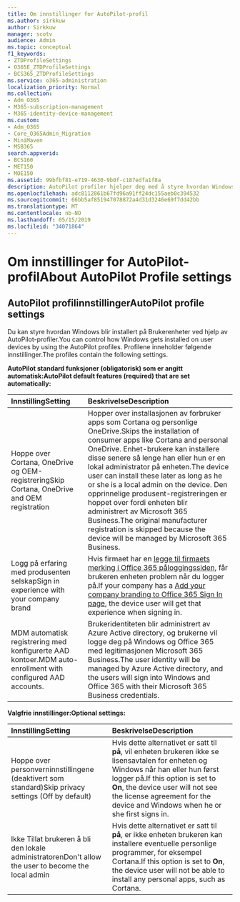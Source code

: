 ```yaml
---
title: Om innstillinger for AutoPilot-profil
ms.author: sirkkuw
author: Sirkkuw
manager: scotv
audience: Admin
ms.topic: conceptual
f1_keywords:
- ZTDProfileSettings
- O365E_ZTDProfileSettings
- BCS365_ZTDProfileSettings
ms.service: o365-administration
localization_priority: Normal
ms.collection:
- Adm_O365
- M365-subscription-management
- M365-identity-device-management
ms.custom:
- Adm_O365
- Core_O365Admin_Migration
- MiniMaven
- MSB365
search.appverid:
- BCS160
- MET150
- MOE150
ms.assetid: 99bfbf81-e719-4630-9b0f-c187edfa1f8a
description: AutoPilot profiler hjelper deg med å styre hvordan Windows blir installert på Brukerenheter. Profilene inneholder standard og valgfrie innstillinger som hopper Cortana installasjon.
ms.openlocfilehash: adc8112861b67fd96a91ff24dc155aeb0c394532
ms.sourcegitcommit: 66bb5af851947078872a4d31d3246e69f7dd42bb
ms.translationtype: MT
ms.contentlocale: nb-NO
ms.lasthandoff: 05/15/2019
ms.locfileid: "34071864"
---
```

# <a name="about-autopilot-profile-settings"></a><span data-ttu-id="7cbc0-104">Om innstillinger for AutoPilot-profil</span><span class="sxs-lookup"><span data-stu-id="7cbc0-104">About AutoPilot Profile settings</span></span>

## <a name="autopilot-profile-settings"></a><span data-ttu-id="7cbc0-105">AutoPilot profilinnstillinger</span><span class="sxs-lookup"><span data-stu-id="7cbc0-105">AutoPilot profile settings</span></span>

<span data-ttu-id="7cbc0-106">Du kan styre hvordan Windows blir installert på Brukerenheter ved hjelp av AutoPilot-profiler.</span><span class="sxs-lookup"><span data-stu-id="7cbc0-106">You can control how Windows gets installed on user devices by using the AutoPilot profiles.</span></span> <span data-ttu-id="7cbc0-107">Profilene inneholder følgende innstillinger.</span><span class="sxs-lookup"><span data-stu-id="7cbc0-107">The profiles contain the following settings.</span></span>
  
 <span data-ttu-id="7cbc0-108">**AutoPilot standard funksjoner (obligatorisk) som er angitt automatisk:**</span><span class="sxs-lookup"><span data-stu-id="7cbc0-108">**AutoPilot default features (required) that are set automatically:**</span></span>
  
|<span data-ttu-id="7cbc0-109">**Innstilling**</span><span class="sxs-lookup"><span data-stu-id="7cbc0-109">**Setting**</span></span>|<span data-ttu-id="7cbc0-110">**Beskrivelse**</span><span class="sxs-lookup"><span data-stu-id="7cbc0-110">**Description**</span></span>|
|:-----|:-----|
|<span data-ttu-id="7cbc0-111">Hoppe over Cortana, OneDrive og OEM-registrering</span><span class="sxs-lookup"><span data-stu-id="7cbc0-111">Skip Cortana, OneDrive and OEM registration</span></span>  <br/> |<span data-ttu-id="7cbc0-112">Hopper over installasjonen av forbruker apps som Cortana og personlige OneDrive.</span><span class="sxs-lookup"><span data-stu-id="7cbc0-112">Skips the installation of consumer apps like Cortana and personal OneDrive.</span></span> <span data-ttu-id="7cbc0-113">Enhet-brukere kan installere disse senere så lenge han eller hun er en lokal administrator på enheten.</span><span class="sxs-lookup"><span data-stu-id="7cbc0-113">The device user can install these later as long as he or she is a local admin on the device.</span></span> <span data-ttu-id="7cbc0-114">Den opprinnelige produsent-registreringen er hoppet over fordi enheten blir administrert av Microsoft 365 Business.</span><span class="sxs-lookup"><span data-stu-id="7cbc0-114">The original manufacturer registration is skipped because the device will be managed by Microsoft 365 Business.</span></span>  <br/> |
|<span data-ttu-id="7cbc0-115">Logg på erfaring med produsenten selskap</span><span class="sxs-lookup"><span data-stu-id="7cbc0-115">Sign in experience with your company brand</span></span>  <br/> |<span data-ttu-id="7cbc0-116">Hvis firmaet har en [legge til firmaets merking i Office 365 påloggingssiden](https://support.office.com/article/a1229cdb-ce19-4da5-90c7-2b9b146aef0a), får brukeren enheten problem når du logger på.</span><span class="sxs-lookup"><span data-stu-id="7cbc0-116">If your company has a [Add your company branding to Office 365 Sign In page](https://support.office.com/article/a1229cdb-ce19-4da5-90c7-2b9b146aef0a), the device user will get that experience when signing in.</span></span>  <br/> |
|<span data-ttu-id="7cbc0-117">MDM automatisk registrering med konfigurerte AAD kontoer.</span><span class="sxs-lookup"><span data-stu-id="7cbc0-117">MDM auto-enrollment with configured AAD accounts.</span></span>  <br/> |<span data-ttu-id="7cbc0-118">Brukeridentiteten blir administrert av Azure Active directory, og brukerne vil logge deg på Windows og Office 365 med legitimasjonen Microsoft 365 Business.</span><span class="sxs-lookup"><span data-stu-id="7cbc0-118">The user identity will be managed by Azure Active directory, and the users will sign into Windows and Office 365 with their Microsoft 365 Business credentials.</span></span>  <br/> |
   
 <span data-ttu-id="7cbc0-119">**Valgfrie innstillinger:**</span><span class="sxs-lookup"><span data-stu-id="7cbc0-119">**Optional settings:**</span></span>
  
|<span data-ttu-id="7cbc0-120">**Innstilling**</span><span class="sxs-lookup"><span data-stu-id="7cbc0-120">**Setting**</span></span>|<span data-ttu-id="7cbc0-121">**Beskrivelse**</span><span class="sxs-lookup"><span data-stu-id="7cbc0-121">**Description**</span></span>|
|:-----|:-----|
|<span data-ttu-id="7cbc0-122">Hoppe over personverninnstillingene (deaktivert som standard)</span><span class="sxs-lookup"><span data-stu-id="7cbc0-122">Skip privacy settings (Off by default)</span></span>  <br/> |<span data-ttu-id="7cbc0-123">Hvis dette alternativet er satt til **på**, vil enheten brukeren ikke se lisensavtalen for enheten og Windows når han eller hun først logger på.</span><span class="sxs-lookup"><span data-stu-id="7cbc0-123">If this option is set to **On**, the device user will not see the license agreement for the device and Windows when he or she first signs in.</span></span>  <br/> |
|<span data-ttu-id="7cbc0-124">Ikke Tillat brukeren å bli den lokale administratoren</span><span class="sxs-lookup"><span data-stu-id="7cbc0-124">Don't allow the user to become the local admin</span></span>  <br/> |<span data-ttu-id="7cbc0-125">Hvis dette alternativet er satt til **på**, er ikke enheten brukeren kan installere eventuelle personlige programmer, for eksempel Cortana.</span><span class="sxs-lookup"><span data-stu-id="7cbc0-125">If this option is set to **On**, the device user will not be able to install any personal apps, such as Cortana.</span></span>  <br/> |
   
